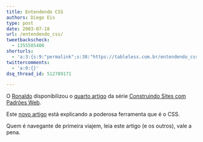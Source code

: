 ```yaml
---
title: Entendendo CSS
authors: Diego Eis
type: post
date: 2003-07-18
url: /entendendo_css/
tweetbackscheck:
  - 1355585408
shorturls:
  - 'a:3:{s:9:"permalink";s:38:"https://tableless.com.br/entendendo_css";s:7:"tinyurl";s:26:"https://tinyurl.com/45xnyxc";s:4:"isgd";s:19:"https://is.gd/yQ7dh9";}'
twittercomments:
  - 'a:0:{}'
dsq_thread_id: 512789171

---
```

O [Ronaldo][1] disponibilizou o [quarto artigo][2] da série [Construindo Sites com Padrões Web][3].
              
Este [novo artigo][2] está explicando a poderosa ferramenta que é o CSS. 
              
Quem é navegante de primeira viajem, leia este artigo (e os outros), vale a pena.

 [1]: https://reflectivesurface.com/weblog-br/ "Superfície Reflexiva"
 [2]: https://kb.reflectivesurface.com/br/artigos/sitesComPadroesWeb/entendendoCSS "Construindo Sites com Padrões Web: Entendendo CSS"
 [3]: https://kb.reflectivesurface.com/br/artigos/sitesComPadroesWeb/ "Construindo Sites com Padrões Web"